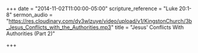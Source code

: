 +++
date = "2014-11-02T11:00:00-05:00"
scripture_reference = "Luke 20:1-8"
sermon_audio = "https://res.cloudinary.com/dy3wlzuye/video/upload/v1/KingstonChurch/3b_Jesus_Conflicts_with_the_Authorities.mp3"
title = "Jesus' Conflicts With Authorities (Part 2)"

+++
